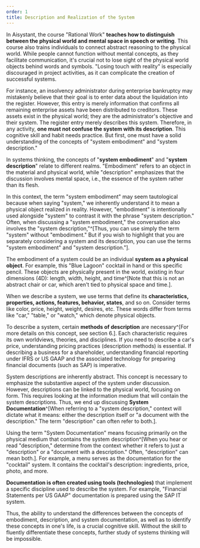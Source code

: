 ```yaml
---
order: 1
title: Description and Realization of the System
---
```


In Aisystant, the course "Rational Work" **teaches how to distinguish between the physical world and mental space in speech or writing**. This course also trains individuals to connect abstract reasoning to the physical world. While people cannot function without mental concepts, as they facilitate communication, it's crucial not to lose sight of the physical world objects behind words and symbols. "Losing touch with reality" is especially discouraged in project activities, as it can complicate the creation of successful systems.

For instance, an insolvency administrator during enterprise bankruptcy may mistakenly believe that their goal is to enter data about the liquidation into the register. However, this entry is merely information that confirms all remaining enterprise assets have been distributed to creditors. These assets exist in the physical world; they are the administrator's objective and their system. The register entry merely describes this system. Therefore, in any activity, **one must not confuse the system with its description**. This cognitive skill and habit needs practice. But first, one must have a solid understanding of the concepts of "system embodiment" and "system description."

In systems thinking, the concepts of "**system embodiment**" and "**system description**" relate to different realms. "Embodiment" refers to an object in the material and physical world, while "description" emphasizes that the discussion involves mental space, i.e., the essence of the system rather than its flesh.

In this context, the term "system embodiment" may seem tautological because when saying "system," we inherently understand it to mean a physical object realized in reality. However, "embodiment" is intentionally used alongside "system" to contrast it with the phrase "system description." Often, when discussing a "system embodiment," the conversation also involves the "system description,"^[Thus, you can use simply the term "system" without "embodiment." But if you wish to highlight that you are separately considering a system and its description, you can use the terms "system embodiment" and "system description."]. 

The embodiment of a system could be an individual **system as a physical object**. For example, this "Blue Lagoon" cocktail in hand or this specific pencil. These objects are physically present in the world, existing in four dimensions (4D): length, width, height, and time^[Note that this is not an abstract chair or car, which aren't tied to physical space and time.].

When we describe a system, we use terms that define its **characteristics, properties, actions, features, behavior, states**, and so on. Consider terms like color, price, height, weight, desires, etc. These words differ from terms like "car," "table," or "watch," which denote physical objects.

To describe a system, certain **methods of description** are necessary^[For more details on this concept, see section 6.]. Each characteristic requires its own worldviews, theories, and disciplines. If you need to describe a car's price, understanding pricing practices (description methods) is essential. If describing a business for a shareholder, understanding financial reporting under IFRS or US GAAP and the associated technology for preparing financial documents (such as SAP) is imperative.

System descriptions are inherently abstract. This concept is necessary to emphasize the substantive aspect of the system under discussion. However, descriptions can be linked to the physical world, focusing on form. This requires looking at the information medium that will contain the system descriptions. Thus, we end up discussing **System Documentation**^[When referring to a "system description," context will dictate what it means: either the description itself or "a document with the description." The term "description" can often refer to both.].

Using the term "System Documentation" means focusing primarily on the physical medium that contains the system description^[When you hear or read "description," determine from the context whether it refers to just a "description" or a "document with a description." Often, "description" can mean both.]. For example, a menu serves as the documentation for the "cocktail" system. It contains the cocktail's description: ingredients, price, photo, and more.

**Documentation is often created using tools (technologies)** that implement a specific discipline used to describe the system. For example, "Financial Statements per US GAAP" documentation is prepared using the SAP IT system.

Thus, the ability to understand the differences between the concepts of embodiment, description, and system documentation, as well as to identify these concepts in one's life, is a crucial cognitive skill. Without the skill to fluently differentiate these concepts, further study of systems thinking will be impossible.